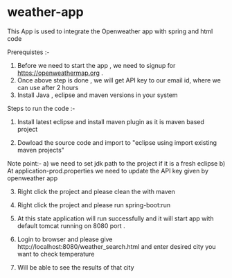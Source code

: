 # weather-app
This App is used to integrate the Openweather app with spring and html code


Prerequistes :-

1) Before we need to start the app , we need to signup for https://openweathermap.org .
2) Once above step is done , we  will get API key to our email id, where we can use after 2 hours 
3) Install Java , eclipse and maven versions in your system


Steps to run the code :-

1) Install latest eclipse and  install maven plugin as it is maven based project

2) Dowload the source code and import to "eclipse using import existing maven projects"

Note point:-  a) we need to set jdk path to the project if it is a fresh eclipse
              b) At application-prod.properties we need to update the API key given by openweather app 

3) Right click the project and please clean the with maven

4) Right click the project and please run  spring-boot:run 

5) At this state application will run successfully and it will start app with default tomcat running on 8080 port .

6) Login to browser and please give http://localhost:8080/weather_search.html and enter desired city you want to check temperature

7) Will be able to see the results of that city 




